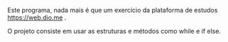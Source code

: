 Este programa, nada mais é que um exercício da plataforma de estudos https://web.dio.me .

O projeto consiste em usar as estruturas e métodos como while e if else.
